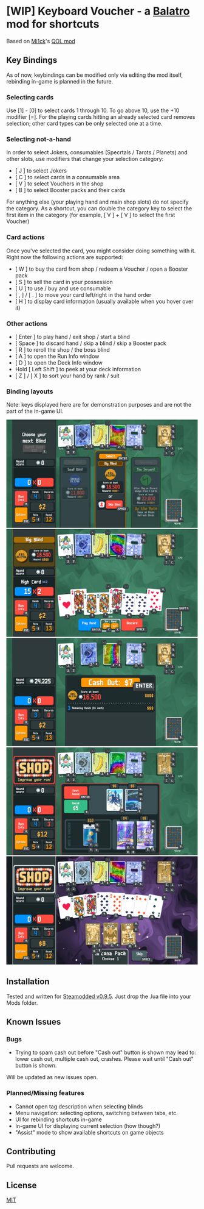 # [WIP] Keyboard Voucher - a [Balatro](https://store.steampowered.com/app/2379780/Balatro/) mod for shortcuts

Based on [Mi1ck](https://github.com/Mi1cK)'s [QOL mod](https://github.com/Mi1cK/Milcks-QOL)

## Key Bindings

As of now, keybindings can be modified only via editing the mod itself, rebinding in-game is planned in the future.

### Selecting cards

Use [1] - [0] to select cards 1 through 10. To go above 10, use the +10 modifier [=]. For the playing cards hitting an already selected card removes selection; other card types can be only selected one at a time.

### Selecting not-a-hand

In order to select Jokers, consumables (Specrtals / Tarots / Planets) and other slots, use modifiers that change your selection category:
- [ J ] to select Jokers
- [ C ] to select cards in a consumable area
- [ V ] to select Vouchers in the shop
- [ B ] to select Booster packs and their cards

For anything else (your playing hand and main shop slots) do not specify the category. As a shortcut, you can double the category key to select the first item in the category (for example, [ V ] + [ V ] to select the first Voucher)

### Card actions

Once you've selected the card, you might consider doing something with it. Right now the following actions are supported:
- [ W ] to buy the card from shop / redeem a Voucher / open a Booster pack
- [ S ] to sell the card in your possession
- [ U ] to use / buy and use consumable
- [ , ] / [ . ] to move your card left/right in the hand order
- [ H ] to display card information (usually available when you hover over it)

### Other actions

- [ Enter ] to play hand / exit shop / start a blind
- [ Space ] to discard hand / skip a blind / skip a Booster pack
- [ R ] to reroll the shop / the boss blind
- [ A ] to open the Run Info window
- [ D ] to open the Deck Info window
- Hold [ Left Shift ] to peek at your deck information
- [ Z ] / [ X ] to sort your hand by rank / suit

### Binding layouts

Note: keys displayed here are for demonstration purposes and are not the part of the in-game UI.

![Selecting a blind](screenshots/blind_select.png)
![Playing a hand](screenshots/main_screen.png)
![Round is finished](screenshots/round_over.png)
![Shop](screenshots/shop.png)
![Opened a pack](screenshots/opened_pack.png)

## Installation

Tested and written for [Steamodded v0.9.5](https://github.com/Steamopollys/Steamodded/tree/0.9.5). Just drop the .lua file into your Mods folder.

## Known Issues

### Bugs

- Trying to spam cash out before "Cash out" button is shown may lead to: lower cash out, multiple cash out, crashes. Please wait until "Cash out" button is shown.

Will be updated as new issues open.

### Planned/Missing features

- Cannot open tag description when selecting blinds
- Menu navigation: selecting options, switching between tabs, etc.
- UI for rebinding shortcuts in-game
- In-game UI for displaying current selection (how though?)
- "Assist" mode to show available shortcuts on game objects

## Contributing

Pull requests are welcome.

## License

[MIT](https://choosealicense.com/licenses/mit/)

